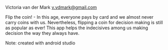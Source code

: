 Victoria van der Mark <v.vdmark@gmail.com>
    
  Flip the coin! - In this age, everyone pays by card and we almost never carry coins with us. Nevertheless, flipping a coin for decision making is still as popular as ever! This app helps the indecisives among us making decision the way they always have.

  Note: created with android studio
